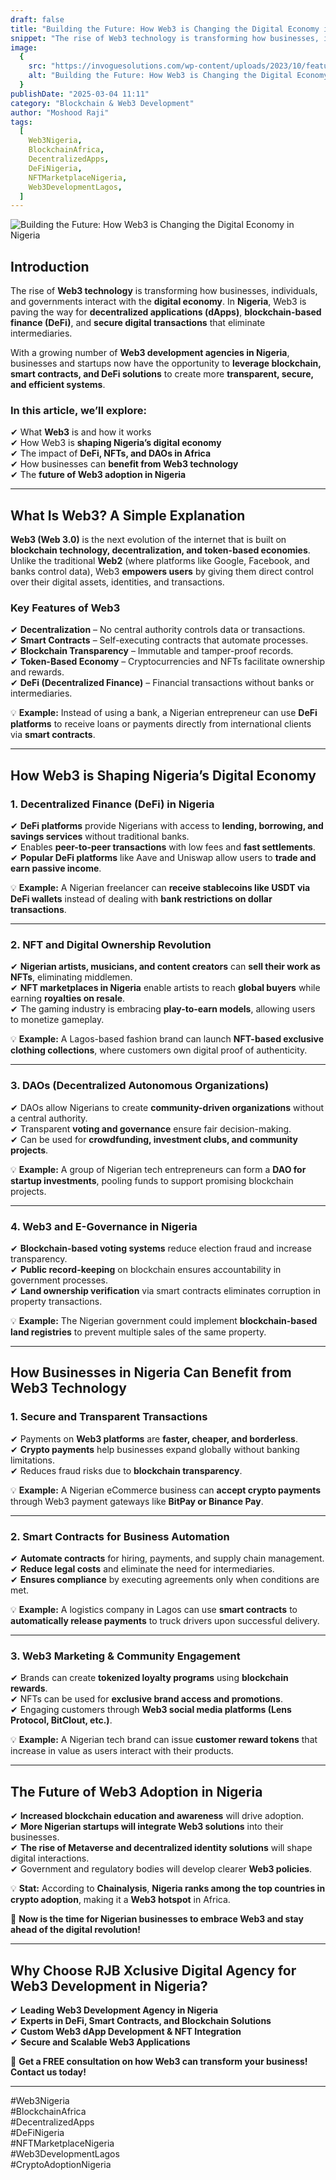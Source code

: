 ```yaml
---
draft: false
title: "Building the Future: How Web3 is Changing the Digital Economy in Nigeria"
snippet: "The rise of Web3 technology is transforming how businesses, individuals, and governments interact with the digital economy. In Nigeria, Web3 is paving the way for decentralized applications (dApps), blockchain-based finance (DeFi), and secure digital transactions that eliminate intermediaries."
image:
  {
    src: "https://invoguesolutions.com/wp-content/uploads/2023/10/featured.jpg",
    alt: "Building the Future: How Web3 is Changing the Digital Economy in Nigeria",
  }
publishDate: "2025-03-04 11:11"
category: "Blockchain & Web3 Development"
author: "Moshood Raji"
tags:
  [
    Web3Nigeria,
    BlockchainAfrica,
    DecentralizedApps,
    DeFiNigeria,
    NFTMarketplaceNigeria,
    Web3DevelopmentLagos,
  ]
---
```


![Building the Future: How Web3 is Changing the Digital Economy in Nigeria](https://invoguesolutions.com/wp-content/uploads/2023/10/featured.jpg)

## **Introduction**

The rise of **Web3 technology** is transforming how businesses, individuals, and governments interact with the **digital economy**. In **Nigeria**, Web3 is paving the way for **decentralized applications (dApps)**, **blockchain-based finance (DeFi)**, and **secure digital transactions** that eliminate intermediaries.

With a growing number of **Web3 development agencies in Nigeria**, businesses and startups now have the opportunity to **leverage blockchain, smart contracts, and DeFi solutions** to create more **transparent, secure, and efficient systems**.

### **In this article, we’ll explore:**

✔ What **Web3** is and how it works  
✔ How Web3 is **shaping Nigeria’s digital economy**  
✔ The impact of **DeFi, NFTs, and DAOs in Africa**  
✔ How businesses can **benefit from Web3 technology**  
✔ The **future of Web3 adoption in Nigeria**

---

## **What Is Web3? A Simple Explanation**

**Web3 (Web 3.0)** is the next evolution of the internet that is built on **blockchain technology, decentralization, and token-based economies**. Unlike the traditional **Web2** (where platforms like Google, Facebook, and banks control data), Web3 **empowers users** by giving them direct control over their digital assets, identities, and transactions.

### **Key Features of Web3**

✔ **Decentralization** – No central authority controls data or transactions.  
✔ **Smart Contracts** – Self-executing contracts that automate processes.  
✔ **Blockchain Transparency** – Immutable and tamper-proof records.  
✔ **Token-Based Economy** – Cryptocurrencies and NFTs facilitate ownership and rewards.  
✔ **DeFi (Decentralized Finance)** – Financial transactions without banks or intermediaries.

💡 **Example:** Instead of using a bank, a Nigerian entrepreneur can use **DeFi platforms** to receive loans or payments directly from international clients via **smart contracts**.

---

## **How Web3 is Shaping Nigeria’s Digital Economy**

### **1. Decentralized Finance (DeFi) in Nigeria**

✔ **DeFi platforms** provide Nigerians with access to **lending, borrowing, and savings services** without traditional banks.  
✔ Enables **peer-to-peer transactions** with low fees and **fast settlements**.  
✔ **Popular DeFi platforms** like Aave and Uniswap allow users to **trade and earn passive income**.

💡 **Example:** A Nigerian freelancer can **receive stablecoins like USDT via DeFi wallets** instead of dealing with **bank restrictions on dollar transactions**.

---

### **2. NFT and Digital Ownership Revolution**

✔ **Nigerian artists, musicians, and content creators** can **sell their work as NFTs**, eliminating middlemen.  
✔ **NFT marketplaces in Nigeria** enable artists to reach **global buyers** while earning **royalties on resale**.  
✔ The gaming industry is embracing **play-to-earn models**, allowing users to monetize gameplay.

💡 **Example:** A Lagos-based fashion brand can launch **NFT-based exclusive clothing collections**, where customers own digital proof of authenticity.

---

### **3. DAOs (Decentralized Autonomous Organizations)**

✔ DAOs allow Nigerians to create **community-driven organizations** without a central authority.  
✔ Transparent **voting and governance** ensure fair decision-making.  
✔ Can be used for **crowdfunding, investment clubs, and community projects**.

💡 **Example:** A group of Nigerian tech entrepreneurs can form a **DAO for startup investments**, pooling funds to support promising blockchain projects.

---

### **4. Web3 and E-Governance in Nigeria**

✔ **Blockchain-based voting systems** reduce election fraud and increase transparency.  
✔ **Public record-keeping** on blockchain ensures accountability in government processes.  
✔ **Land ownership verification** via smart contracts eliminates corruption in property transactions.

💡 **Example:** The Nigerian government could implement **blockchain-based land registries** to prevent multiple sales of the same property.

---

## **How Businesses in Nigeria Can Benefit from Web3 Technology**

### **1. Secure and Transparent Transactions**

✔ Payments on **Web3 platforms** are **faster, cheaper, and borderless**.  
✔ **Crypto payments** help businesses expand globally without banking limitations.  
✔ Reduces fraud risks due to **blockchain transparency**.

💡 **Example:** A Nigerian eCommerce business can **accept crypto payments** through Web3 payment gateways like **BitPay or Binance Pay**.

---

### **2. Smart Contracts for Business Automation**

✔ **Automate contracts** for hiring, payments, and supply chain management.  
✔ **Reduce legal costs** and eliminate the need for intermediaries.  
✔ **Ensures compliance** by executing agreements only when conditions are met.

💡 **Example:** A logistics company in Lagos can use **smart contracts** to **automatically release payments** to truck drivers upon successful delivery.

---

### **3. Web3 Marketing & Community Engagement**

✔ Brands can create **tokenized loyalty programs** using **blockchain rewards**.  
✔ NFTs can be used for **exclusive brand access and promotions**.  
✔ Engaging customers through **Web3 social media platforms (Lens Protocol, BitClout, etc.)**.

💡 **Example:** A Nigerian tech brand can issue **customer reward tokens** that increase in value as users interact with their products.

---

## **The Future of Web3 Adoption in Nigeria**

✔ **Increased blockchain education and awareness** will drive adoption.  
✔ **More Nigerian startups will integrate Web3 solutions** into their businesses.  
✔ **The rise of Metaverse and decentralized identity solutions** will shape digital interactions.  
✔ Government and regulatory bodies will develop clearer **Web3 policies**.

💡 **Stat:** According to **Chainalysis**, **Nigeria ranks among the top countries in crypto adoption**, making it a **Web3 hotspot** in Africa.

🚀 **Now is the time for Nigerian businesses to embrace Web3 and stay ahead of the digital revolution!**

---

## **Why Choose RJB Xclusive Digital Agency for Web3 Development in Nigeria?**

✔ **Leading Web3 Development Agency in Nigeria**  
✔ **Experts in DeFi, Smart Contracts, and Blockchain Solutions**  
✔ **Custom Web3 dApp Development & NFT Integration**  
✔ **Secure and Scalable Web3 Applications**

🚀 **Get a FREE consultation on how Web3 can transform your business! Contact us today!**

---

#Web3Nigeria  
#BlockchainAfrica  
#DecentralizedApps  
#DeFiNigeria  
#NFTMarketplaceNigeria  
#Web3DevelopmentLagos  
#CryptoAdoptionNigeria
